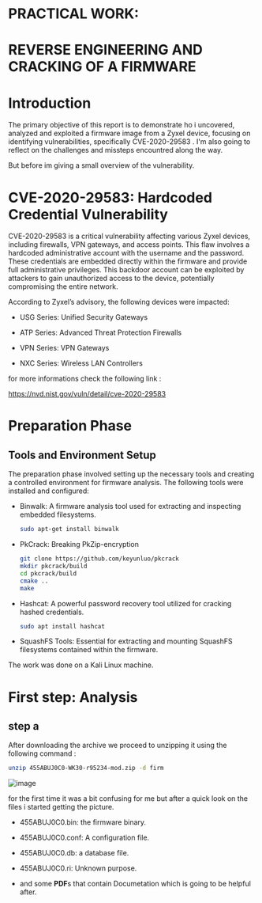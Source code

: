 # PRACTICAL WORK:
# REVERSE ENGINEERING AND CRACKING OF A FIRMWARE

# Introduction

The primary objective of this report is to demonstrate ho i uncovered, analyzed and exploited a firmware image from a Zyxel device, focusing on identifying vulnerabilities, specifically CVE-2020-29583 . I'm also going to reflect on the challenges and missteps encountred along the way.

But before im giving a small overview of the vulnerability.

# CVE-2020-29583: Hardcoded Credential Vulnerability

CVE-2020-29583 is a critical vulnerability affecting various Zyxel devices, including firewalls, VPN gateways, and access points. This flaw involves a hardcoded administrative account with the username and the password. These credentials are embedded directly within the firmware and provide full administrative privileges. This backdoor account can be exploited by attackers to gain unauthorized access to the device, potentially compromising the entire network.

According to Zyxel’s advisory, the following devices were impacted:

- USG Series: Unified Security Gateways

- ATP Series: Advanced Threat Protection Firewalls

- VPN Series: VPN Gateways

- NXC Series: Wireless LAN Controllers

for more informations check the following link :

https://nvd.nist.gov/vuln/detail/cve-2020-29583

# Preparation Phase

## Tools and Environment Setup

The preparation phase involved setting up the necessary tools and creating a controlled environment for firmware analysis. The following tools were installed and configured:

- Binwalk: A firmware analysis tool used for extracting and inspecting embedded filesystems.

  ```bash
  sudo apt-get install binwalk
  ```

- PkCrack: Breaking PkZip-encryption

  ```bash
  git clone https://github.com/keyunluo/pkcrack
  mkdir pkcrack/build
  cd pkcrack/build
  cmake ..
  make
  ```

- Hashcat: A powerful password recovery tool utilized for cracking hashed credentials.

  ```bash
  sudo apt install hashcat
  ```

- SquashFS Tools: Essential for extracting and mounting SquashFS filesystems contained within the firmware.



The work was done on a Kali Linux machine.

# First step: Analysis

## step a

After downloading the archive we proceed to unzipping it using the following command : 

``` bash
unzip 455ABUJ0C0-WK30-r95234-mod.zip -d firm
```

![image](https://github.com/user-attachments/assets/bd80dcfb-7977-4a30-b0e5-fbbd2e32f12f)

for the first time it was a bit confusing for me but after a quick look on the files i started getting the picture.

- 455ABUJ0C0.bin: the firmware binary.

- 455ABUJ0C0.conf: A configuration file.

- 455ABUJ0C0.db: a database file.

- 455ABUJ0C0.ri: Unknown purpose.

- and some **PDF**s that contain Documetation which is going to be helpful after.


